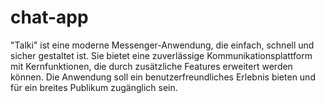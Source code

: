 # chat-app
"Talki" ist eine moderne Messenger-Anwendung, die einfach, schnell und sicher gestaltet ist. Sie bietet eine zuverlässige Kommunikationsplattform mit Kernfunktionen, die durch zusätzliche Features erweitert werden können. Die Anwendung soll ein benutzerfreundliches Erlebnis bieten und für ein breites Publikum zugänglich sein.
